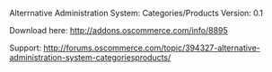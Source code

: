 Alterrnative Administration System: Categories/Products
Version: 0.1

Download here: http://addons.oscommerce.com/info/8895

Support: http://forums.oscommerce.com/topic/394327-alternative-administration-system-categoriesproducts/

